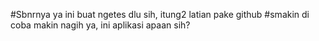 #Sbnrnya ya ini buat ngetes dlu sih, itung2 latian pake github
#smakin di coba makin nagih ya, ini aplikasi apaan sih?
